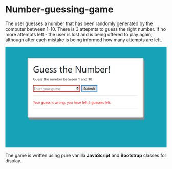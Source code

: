 # Number-guessing-game

The user guesses a number that has been randomly generated by the computer between 1-10.
There is 3 attepmts to guess the right number.
If no more attempts left - the user is lost and is being offered to play again, although after each mistake is being informed how many attempts are left.

![image info](./images/Capture.PNG)

The game is written using pure vanilla **JavaScript** and **Bootstrap** classes for display.